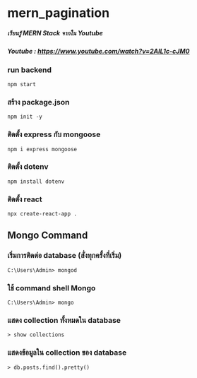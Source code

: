 # mern_pagination

##### เรียนรู้ MERN Stack จากใน Youtube

##### Youtube : https://www.youtube.com/watch?v=2AIL1c-cJM0

### run backend

```
npm start
```

### สร้าง package.json

```
npm init -y
```

### ติดตั้ง express กับ mongoose

```
npm i express mongoose
```

### ติดตั้ง dotenv

```
npm install dotenv
```

### ติดตั้ง react

```
npx create-react-app .
```

## Mongo Command

### เริ่มการติดต่อ database (สั่งทุกครั้งที่เริ่ม)

```
C:\Users\Admin> mongod
```

### ใช้ command shell Mongo

```
C:\Users\Admin> mongo
```

### แสดง collection ทั้งหมดใน database

```
> show collections
```

### แสดงข้อมูลใน collection ของ database

```
> db.posts.find().pretty()
```
